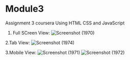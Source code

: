 # Module3
Assignment 3 coursera
Using HTML CSS and JavaScript
1. Full SCreen View:
![Screenshot (1970)](https://github.com/Amanjain090302/Module3/assets/104033983/2689c6f2-5cf1-4c39-9f0e-61f3c2c288ba)

2.Tab View:
![Screenshot (1974)](https://github.com/Amanjain090302/Module3/assets/104033983/4c72cf66-5eba-488a-9c9a-a2a71da9bbbb)

3.Mobile View:
![Screenshot (1971)](https://github.com/Amanjain090302/Module3/assets/104033983/8b654791-4677-4a04-8534-4a45208d6f14)
![Screenshot (1972)](https://github.com/Amanjain090302/Module3/assets/104033983/c88f172f-042e-4e7f-af24-4617933a4b8e)


